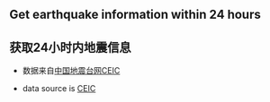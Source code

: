 ## Get earthquake information within 24 hours
## 获取24小时内地震信息
- 数据来自[中国地震台网CEIC](https://news.ceic.ac.cn/)

- data source is [CEIC](https://news.ceic.ac.cn/)

